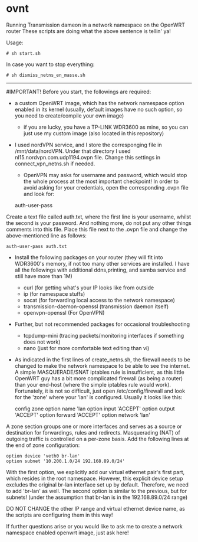 # ovnt
Running Transmission dameon in a network namespace on the OpenWRT router
These scripts are doing what the above sentence is tellin' ya!

Usage:

    # sh start.sh 

In case you want to stop everything: 

    # sh dismiss_netns_en_masse.sh

-------
#IMPORTANT!
Before you start, the followings are required:
 - a custom OpenWRT image, which has the network namespace option enabled in its kernel (usually, default images have no such option, so you need to create/compile your own image)
   - if you are lucky, you have a TP-LINK WDR3600 as mine, so you can just use my custom image (also located in this repository)
 - I used nordVPN service, and I store the corresponging file in /mnt/data/nordVPN. Under that directory I used nl15.nordvpn.com.udp1194.ovpn file. Change this settings in connect_vpn_netns.sh 
if needed.
   - OpenVPN may asks for username and password, which would stop the whole process at the most important checkpoint!
In order to avoid asking for your credentials, open the corresponding .ovpn file and look for:

    auth-user-pass

Create a text file called auth.txt, where the first line is your username, whilst the second is your password. And nothing more, do not put any other things 
comments into this file. Place this file next to the .ovpn file and change the above-mentioned line as follows:

    auth-user-pass auth.txt


 - Install the following packages on your router (they will fit into WDR3600's memory, if not too many other services are installed. I have all the followings with additional ddns,printing, 
and samba service and still have more than 1M)
   - curl (for getting what's your IP looks like from outside
   - ip (for namespace stuffs)
   - socat (for forwarding local access to the network namespace)
   - transmission-daemon-openssl (transmission daemon itself)
   - openvpn-openssl (For OpenVPN)
 - Further, but not recommended packages for occasional troubleshooting
   - tcpdump-mini (tracing packets/monitoring interfaces if something does not work)
   - nano (just for more comfortable text editing than vi)
 - As indicated in the first lines of create_netns.sh, the firewall needs to be changed to make the network namespace to be able to see the internet. A simple MASQUERADE/SNAT iptables rule is insufficient,
as this little OpenWRT guy has a bit more complicated firewall (as being a router) than your end-host (where the simple iptables rule would work). Fortunately, it is not so difficult, 
just open /etc/config/firewall and look for the 'zone' where your 'lan' is configured. Usually it looks like this:


      config zone
      option name 'lan
      option input 'ACCEPT'
      option output 'ACCEPT'
      option forward 'ACCEPT'
      option network 'lan'

A zone section groups one or more interfaces and serves as a source or destination for forwardings, rules and redirects. Masquerading (NAT) of outgoing traffic is controlled on a per-zone basis.
Add the following lines at the end of zone configuration:

    option device 'veth0 br-lan' 
    option subnet '10.200.1.0/24 192.168.89.0/24'

With the first option, we explicitly add our virtual ethernet pair's first part, which resides in the root namespace. However, this explicit device setup excludes the original br-lan interface set up by
default. Therefore, we need to add 'br-lan' as well. 
The second option is similar to the previous, but for subnets! (under the assumption that br-lan is in the 192.168.89.0/24 range)


DO NOT CHANGE the other IP range and virtual ethernet device name, as the scripts are configuring them in this way!


If further questions arise or you would like to ask me to create a network namespace enabled openwrt image,  just ask here!
